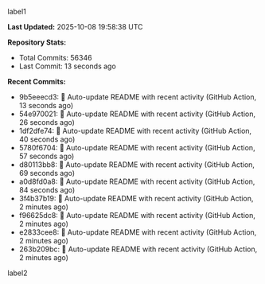 
label1 
<!-- ACTIVITY_START -->
**Last Updated:** 2025-10-08 19:58:38 UTC

**Repository Stats:**
- Total Commits: 56346
- Last Commit: 13 seconds ago

**Recent Commits:**
- 9b5eeecd3: 🤖 Auto-update README with recent activity (GitHub Action, 13 seconds ago)
- 54e970021: 🤖 Auto-update README with recent activity (GitHub Action, 26 seconds ago)
- 1df2dfe74: 🤖 Auto-update README with recent activity (GitHub Action, 40 seconds ago)
- 5780f6704: 🤖 Auto-update README with recent activity (GitHub Action, 57 seconds ago)
- d80113bb8: 🤖 Auto-update README with recent activity (GitHub Action, 69 seconds ago)
- a0d8fd0a8: 🤖 Auto-update README with recent activity (GitHub Action, 84 seconds ago)
- 3f4b37b19: 🤖 Auto-update README with recent activity (GitHub Action, 2 minutes ago)
- f96625dc8: 🤖 Auto-update README with recent activity (GitHub Action, 2 minutes ago)
- e2833cee8: 🤖 Auto-update README with recent activity (GitHub Action, 2 minutes ago)
- 263b209bc: 🤖 Auto-update README with recent activity (GitHub Action, 2 minutes ago)
<!-- ACTIVITY_END -->

label2
